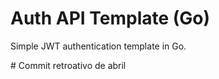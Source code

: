 # Auth API Template (Go)

Simple JWT authentication template in Go.

\# Commit retroativo de abril

